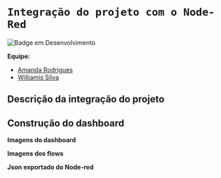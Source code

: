 # ` Integração do projeto com o Node-Red ` 

![Badge em Desenvolvimento](http://img.shields.io/static/v1?label=STATUS&message=EM%20DESENVOLVIMENTO&color=GREEN&style=for-the-badge)

**Equipe:**
- [Amanda Rodrigues](https://github.com/amanda-rosa)
- [Williamis Silva](https://github.com/William-silva-Developer)

## Descrição da integração do projeto




## Construção do dashboard

**Imagens do dashboard**



**Imagens dos flows**



**Json exportado do Node-red**
